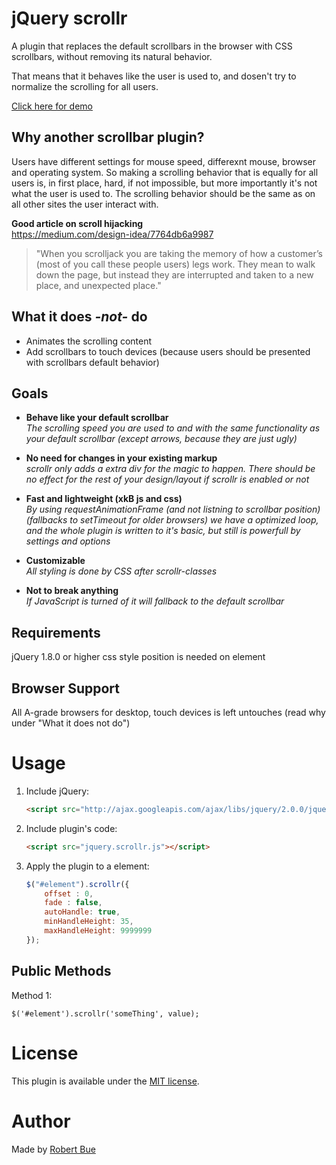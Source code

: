 # jQuery scrollr
A plugin that replaces the default scrollbars in the browser with CSS scrollbars, without removing its natural behavior.

That means that it behaves like the user is used to, and dosen't try to normalize the scrolling for all users.

[Click here for demo](http://robertbue.no/plugins/jquery.scrollr/)

## Why another scrollbar plugin?
Users have different settings for mouse speed, differexnt mouse, browser and operating system. So making a scrolling behavior that is equally for all users is, in first place, hard, if not impossible, but more importantly it's not what the user is used to. The scrolling behavior should be the same as on all other sites the user interact with. 

**Good article on scroll hijacking**  
https://medium.com/design-idea/7764db6a9987

> "When you scrolljack you are taking the memory of how a customer’s (most of you call these people users) legs work. They mean to walk down the page, but instead they are interrupted and taken to a new place, and unexpected place."

## What it does *-not-* do
- Animates the scrolling content
- Add scrollbars to touch devices (because users should be presented with scrollbars default behavior)

## Goals
- **Behave like your default scrollbar**  
  *The scrolling speed you are used to and with the same functionality as your default scrollbar (except arrows, because they are just ugly)*

- **No need for changes in your existing markup**  
  *scrollr only adds a extra div for the magic to happen. There should be no effect for the rest of your design/layout if scrollr is enabled or not*

- **Fast and lightweight (xkB js and css)**  
  *By using requestAnimationFrame (and not listning to scrollbar position) (fallbacks to setTimeout for older browsers) we have a optimized loop, and the whole plugin is written to it's basic, but still is powerfull by settings and options*

- **Customizable**  
  *All styling is done by CSS after scrollr-classes*

- **Not to break anything**  
  *If JavaScript is turned of it will fallback to the default scrollbar*

## Requirements
jQuery 1.8.0 or higher
css style position is needed on element

## Browser Support
All A-grade browsers for desktop, touch devices is left untouches (read why under "What it does not do")

# Usage

1. Include jQuery:

	```html
	<script src="http://ajax.googleapis.com/ajax/libs/jquery/2.0.0/jquery.min.js"></script>
	```

2. Include plugin's code:

	```html
	<script src="jquery.scrollr.js"></script>
	```

3. Apply the plugin to a element:

	```javascript
	$("#element").scrollr({
	    offset : 0,
	    fade : false,
	    autoHandle: true,
	    minHandleHeight: 35,
	    maxHandleHeight: 9999999
	});
	```

## Public Methods
	
Method 1: 

	$('#element').scrollr('someThing', value);


# License

This plugin is available under the [MIT license](http://opensource.org/licenses/mit-license.php).

# Author

Made by [Robert Bue](http://robertbue.no)